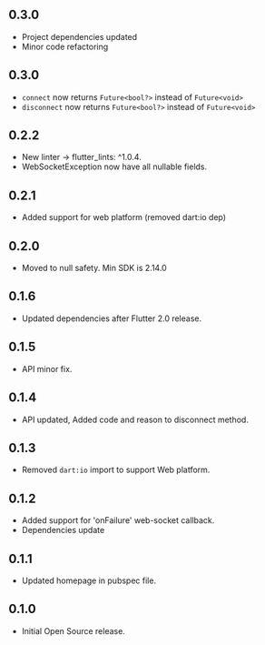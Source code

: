 ## 0.3.0

* Project dependencies updated
* Minor code refactoring

## 0.3.0

* `connect` now returns `Future<bool?>` instead of `Future<void>`
* `disconnect` now returns `Future<bool?>` instead of `Future<void>`

## 0.2.2

* New linter -> flutter_lints: ^1.0.4. 
* WebSocketException now have all nullable fields.

## 0.2.1

* Added support for web platform (removed dart:io dep)

## 0.2.0

* Moved to null safety. Min SDK is 2.14.0

## 0.1.6

* Updated dependencies after Flutter 2.0 release.

## 0.1.5

* API minor fix.

## 0.1.4

* API updated, Added code and reason to disconnect method.

## 0.1.3

* Removed `dart:io` import to support Web platform.

## 0.1.2

* Added support for 'onFailure' web-socket callback.
* Dependencies update

## 0.1.1

* Updated homepage in pubspec file.

## 0.1.0

* Initial Open Source release.
